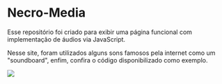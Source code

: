 # Necro-Media
Esse repositório foi criado para exibir uma página funcional com implementação de áudios via JavaScript.

Nesse site, foram utilizados alguns sons famosos pela internet como um "soundboard", enfim, confira o código disponibilizado como exemplo.

![](https://media.tenor.com/QU-5UcsfWuEAAAAj/master-chief-dance.gif)
